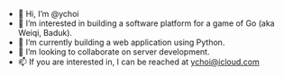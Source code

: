 - 👋 Hi, I’m @ychoi
- 👀 I’m interested in building a software platform for a game of Go (aka Weiqi, Baduk).
- 🌱 I’m currently building a web application using Python.
- 💞️ I’m looking to collaborate on server development.
- 📫 If you are interested in, I can be reached at ychoi@icloud.com 

<!---
ychoi/ychoi is a ✨ special ✨ repository because its `README.md` (this file) appears on your GitHub profile.
You can click the Preview link to take a look at your changes.
--->
